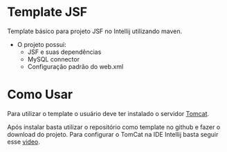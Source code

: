 # Template JSF

Template básico para projeto JSF no Intellij utilizando maven.

* O projeto possui:
    * JSF e suas dependências
    * MySQL connector
    * Configuração padrão do web.xml
    
# Como Usar

Para utilizar o template o usuário deve ter instalado o servidor 
[Tomcat](https://tomcat.apache.org).

Após instalar basta utilizar o repositório como template no github e fazer o
 download do projeto. Para configurar o TomCat na IDE Intellij basta seguir
  esse [video](https://www.youtube.com/watch?v=-Y4uiikR-EE).